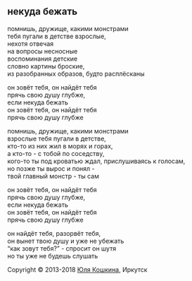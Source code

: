## некуда бежать  

помнишь, дружище, какими монстрами  
тебя пугали в детстве взрослые,  
нехотя отвечая   
на вопросы несносные  
воспоминания детские   
словно картины броские,  
из разобранных образов, будто расплёсканы  

он зовёт тебя, он найдёт тебя  
прячь свою душу глубже,   
если некуда бежать  
он зовёт тебя, он найдёт тебя  
прячь свою душу глубже  

помнишь, дружище, какими монстрами   
взрослые тебя пугали в детстве,  
кто-то из них жил в морях и горах,  
а кто-то - с тобой по соседству,  
кого-то ты под кроватью ждал, прислушиваясь к голосам,  
но позже ты вырос и понял -   
твой главный монстр - ты сам   

он зовёт тебя, он найдёт тебя  
прячь свою душу глубже,   
если некуда бежать  
он зовёт тебя, он найдёт тебя  
прячь свою душу глубже  

он найдёт тебя, разорвёт тебя,  
он вынет твою душу и уже не убежать  
“как зовут тебя?” - спросит он шутя  
но ты уже не будешь слушать    

Copyright © 2013-2018 [Юля Кошкина](https://vk.com/koshkamoroshka), Иркутск
